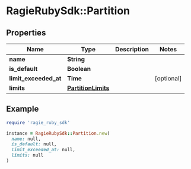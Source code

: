 # RagieRubySdk::Partition

## Properties

| Name | Type | Description | Notes |
| ---- | ---- | ----------- | ----- |
| **name** | **String** |  |  |
| **is_default** | **Boolean** |  |  |
| **limit_exceeded_at** | **Time** |  | [optional] |
| **limits** | [**PartitionLimits**](PartitionLimits.md) |  |  |

## Example

```ruby
require 'ragie_ruby_sdk'

instance = RagieRubySdk::Partition.new(
  name: null,
  is_default: null,
  limit_exceeded_at: null,
  limits: null
)
```

